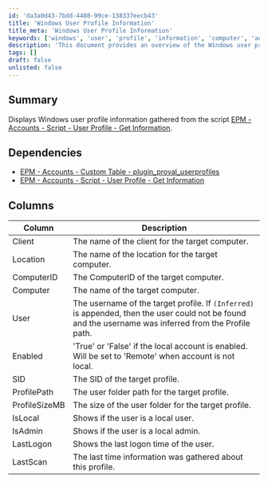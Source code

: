 ```yaml
---
id: 'da3a0d43-7bdd-4408-99ce-138337eecb43'
title: 'Windows User Profile Information'
title_meta: 'Windows User Profile Information'
keywords: ['windows', 'user', 'profile', 'information', 'computer', 'account', 'local', 'admin', 'sid', 'lastlogon']
description: 'This document provides an overview of the Windows user profile information gathered from the EPM - Accounts - Script - User Profile - Get Information script. It details the dependencies, columns, and descriptions of the user profile data collected.'
tags: []
draft: false
unlisted: false
---
```

## Summary

Displays Windows user profile information gathered from the script [EPM - Accounts - Script - User Profile - Get Information](https://proval.itglue.com/DOC-5078775-8476496).

## Dependencies

- [EPM - Accounts - Custom Table - plugin_proval_userprofiles](https://proval.itglue.com/DOC-5078775-8476498)
- [EPM - Accounts - Script - User Profile - Get Information](https://proval.itglue.com/DOC-5078775-8476496)

## Columns

| Column         | Description                                                                                              |
|----------------|----------------------------------------------------------------------------------------------------------|
| Client         | The name of the client for the target computer.                                                         |
| Location       | The name of the location for the target computer.                                                       |
| ComputerID     | The ComputerID of the target computer.                                                                  |
| Computer       | The name of the target computer.                                                                         |
| User           | The username of the target profile. If `(Inferred)` is appended, then the user could not be found and the username was inferred from the Profile path. |
| Enabled        | 'True' or 'False' if the local account is enabled. Will be set to 'Remote' when account is not local.  |
| SID            | The SID of the target profile.                                                                           |
| ProfilePath    | The user folder path for the target profile.                                                            |
| ProfileSizeMB  | The size of the user folder for the target profile.                                                     |
| IsLocal        | Shows if the user is a local user.                                                                       |
| IsAdmin        | Shows if the user is a local admin.                                                                      |
| LastLogon      | Shows the last logon time of the user.                                                                   |
| LastScan       | The last time information was gathered about this profile.                                               |













